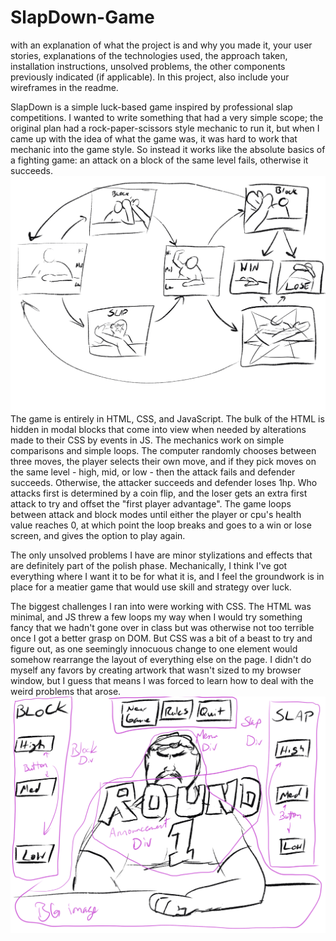 # SlapDown-Game
with an explanation of what the project is and why you made it, your user stories, explanations of the technologies used, the approach taken, installation instructions, unsolved problems, the other components previously indicated (if applicable). In this project, also include your wireframes in the readme.

SlapDown is a simple luck-based game inspired by professional slap competitions. I wanted to write something that had a very simple scope; the original plan had a rock-paper-scissors style mechanic to run it, but when I came up with the idea of what the game was, it was hard to work that mechanic into the game style. So instead it works like the absolute basics of a fighting game: an attack on a block of the same level fails, otherwise it succeeds.
![Game Flow](/assets/GameFlow.png)
The game is entirely in HTML, CSS, and JavaScript. The bulk of the HTML is hidden in modal blocks that come into view when needed by alterations made to their CSS by events in JS. The mechanics work on simple comparisons and simple loops. The computer randomly chooses between three moves, the player selects their own move, and if they pick moves on the same level - high, mid, or low - then the attack fails and defender succeeds. Otherwise, the attacker succeeds and defender loses 1hp. Who attacks first is determined by a coin flip, and the loser gets an extra first attack to try and offset the "first player advantage".
The game loops between attack and block modes until either the player or cpu's health value reaches 0, at which point the loop breaks and goes to a win or lose screen, and gives the option to play again.

The only unsolved problems I have are minor stylizations and effects that are definitely part of the polish phase. Mechanically, I think I've got everything where I want it to be for what it is, and I feel the groundwork is in place for a meatier game that would use skill and strategy over luck.

The biggest challenges I ran into were working with CSS. The HTML was minimal, and JS threw a few loops my way when I would try something fancy that we hadn't gone over in class but was otherwise not too terrible once I got a better grasp on DOM. But CSS was a bit of a beast to try and figure out, as one seemingly innocuous change to one element would somehow rearrange the layout of everything else on the page. I didn't do myself any favors by creating artwork that wasn't sized to my browser window, but I guess that means I was forced to learn how to deal with the weird problems that arose.
![Layout](/assets/Layout.png)